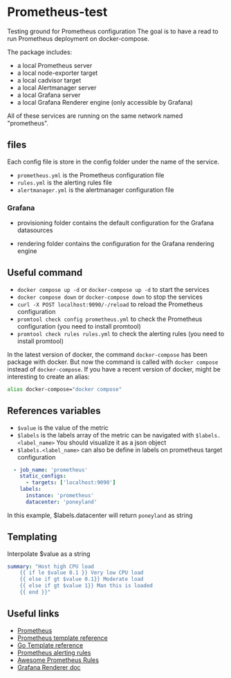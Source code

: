 # Prometheus-test

Testing ground for Prometheus configuration
The goal is to have a read to run Prometheus deployment on docker-compose.

The package includes:

- a local Prometheus server
- a local node-exporter target
- a local cadvisor target
- a local Alertmanager server
- a local Grafana server
- a local Grafana Renderer engine (only accessible by Grafana)
<!-- - a local Alertmanager-logger, express.js containerized app that will log any alerts detected in /logs files -->

All of these services are running on the same network named "prometheus".

## files

Each config file is store in the config folder under the name of the service.

- `prometheus.yml` is the Prometheus configuration file
- `rules.yml` is the alerting rules file
- `alertmanager.yml` is the alertmanager configuration file

### Grafana

- provisioning folder contains the default configuration for the Grafana datasources

- rendering folder contains the configuration for the Grafana rendering engine

## Useful command

- `docker compose up -d` or `docker-compose up -d` to start the services
- `docker compose down` or `docker-compose down` to stop the services
- `curl -X POST localhost:9090/-/reload` to reload the Prometheus configuration
- `promtool check config prometheus.yml` to check the Prometheus configuration (you need to install promtool)
- `promtool check rules rules.yml` to check the alerting rules (you need to install promtool)

In the latest version of docker, the command `docker-compose` has been package with docker.
But now the command is called with `docker compose` instead of `docker-compose`.
If you have a recent version of docker, might be interesting to create an alias:

```bash
alias docker-compose="docker compose"
```

## References variables

- `$value` is the value of the metric
- `$labels` is the labels array of the metric can be navigated with `$labels.<label_name>` You should visualize it as a json object
- `$labels.<label_name>` can also be define in labels on prometheus target configuration

```yaml
  - job_name: 'prometheus'
    static_configs:
      - targets: ['localhost:9090']
    labels:
      instance: 'prometheus'
      datacenter: 'poneyland'
```

In this example, $labels.datacenter will return `poneyland` as string

## Templating

Interpolate $value as a string

```yaml
summary: "Host high CPU load 
    {{ if le $value 0.1 }} Very low CPU load 
    {{ else if gt $value 0.1}} Moderate load 
    {{ else if gt $value 1}} Man this is loaded 
    {{ end }}"
```


## Useful links

- [Prometheus](https://prometheus.io/)
- [Prometheus template reference](https://prometheus.io/docs/prometheus/latest/configuration/template_reference/)
- [Go Template reference](https://golang.org/pkg/text/template/)
- [Prometheus alerting rules](https://prometheus.io/docs/prometheus/latest/configuration/alerting_rules/)
- [Awesome Prometheus Rules](https://awesome-prometheus-alerts.grep.to/)
- [Grafana Renderer doc](https://grafana.com/docs/grafana/latest/setup-grafana/image-rendering/)
